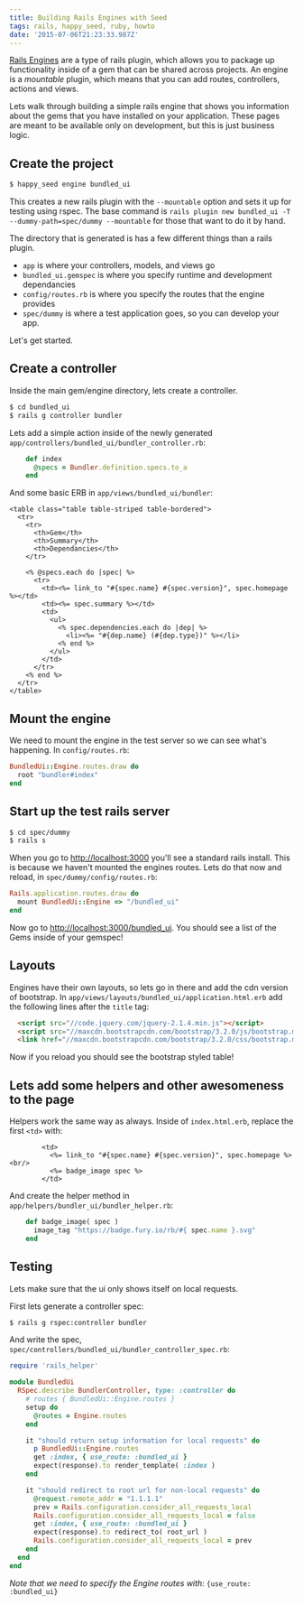 ```yaml
---
title: Building Rails Engines with Seed
tags: rails, happy_seed, ruby, howto
date: '2015-07-06T21:23:33.987Z'
---
```

[Rails Engines](http://guides.rubyonrails.org/engines.html) are a type of rails plugin, which allows you to package up functionality inside of a gem that can be shared across projects.  An engine is a _mountable_ plugin, which means that you can add routes, controllers, actions and views.  
 
Lets walk through building a simple rails engine that shows you information about the gems that you have installed on your application.  These pages are meant to be available only on development, but this is just business logic.


## Create the project

```bash
$ happy_seed engine bundled_ui
```

This creates a new rails plugin with the `--mountable` option and sets it up for testing using rspec.  The base command is `rails plugin new bundled_ui -T --dummy-path=spec/dummy --mountable` for those that want to do it by hand.

The directory that is generated is has a few different things than a rails plugin.

- `app` is where your controllers, models, and views go
- `bundled_ui.gemspec` is where you specify runtime and development dependancies
- `config/routes.rb` is where you specify the routes that the engine provides
- `spec/dummy` is where a test application goes, so you can develop your app.

Let's get started.

## Create a controller

Inside the main gem/engine directory, lets create a controller.

```bash
$ cd bundled_ui
$ rails g controller bundler
```

Lets add a simple action inside of the newly generated `app/controllers/bundled_ui/bundler_controller.rb`:

```rb
    def index
      @specs = Bundler.definition.specs.to_a
    end
```

And some basic ERB in `app/views/bundled_ui/bundler`:

```erb
<table class="table table-striped table-bordered">
  <tr>
    <tr>
      <th>Gem</th>
      <th>Summary</th>
      <th>Dependancies</th>
    </tr>

    <% @specs.each do |spec| %>
      <tr>
        <td><%= link_to "#{spec.name} #{spec.version}", spec.homepage %></td>
        <td><%= spec.summary %></td>
        <td>
          <ul>
            <% spec.dependencies.each do |dep| %>
              <li><%= "#{dep.name} (#{dep.type})" %></li>
            <% end %>
          </ul>
        </td>
      </tr>
    <% end %>
  </tr>
</table>
```

## Mount the engine

We need to mount the engine in the test server so we can see what's happening.  In `config/routes.rb`:

```rb
BundledUi::Engine.routes.draw do
  root "bundler#index"
end
```

## Start up the test rails server

```bash
$ cd spec/dummy
$ rails s
```

When you go to [http://localhost:3000](http://localhost:3000) you'll see a standard rails install.  This is because we haven't mounted the engines routes.  Lets do that now and reload, in `spec/dummy/config/routes.rb`:

```rb
Rails.application.routes.draw do
  mount BundledUi::Engine => "/bundled_ui"
end
```

Now go to [http://localhost:3000/bundled_ui](http://localhost:3000/bundled_ui).  You should see a list of the Gems inside of your gemspec!

## Layouts

Engines have their own layouts, so lets go in there and add the cdn version of bootstrap.  In `app/views/layouts/bundled_ui/application.html.erb` add the following lines after the `title` tag:

```html
  <script src="//code.jquery.com/jquery-2.1.4.min.js"></script>
  <script src="//maxcdn.bootstrapcdn.com/bootstrap/3.2.0/js/bootstrap.min.js"></script>
  <link href="//maxcdn.bootstrapcdn.com/bootstrap/3.2.0/css/bootstrap.min.css" rel="stylesheet"/>
```

Now if you reload you should see the bootstrap styled table!

## Lets add some helpers and other awesomeness to the page

Helpers work the same way as always.  Inside of `index.html.erb`, replace the first `<td>` with:

```erb
        <td>
          <%= link_to "#{spec.name} #{spec.version}", spec.homepage %><br/>
          <%= badge_image spec %>
        </td>
```

And create the helper method in `app/helpers/bundler_ui/bundler_helper.rb`:

```rb
    def badge_image( spec )
      image_tag "https://badge.fury.io/rb/#{ spec.name }.svg"
    end
```

## Testing

Lets make sure that the ui only shows itself on local requests.

First lets generate a controller spec:

```sh
$ rails g rspec:controller bundler
```

And write the spec, `spec/controllers/bundled_ui/bundler_controller_spec.rb`:

```rb
require 'rails_helper'

module BundledUi
  RSpec.describe BundlerController, type: :controller do
    # routes { BundledUi::Engine.routes }
    setup do
      @routes = Engine.routes
    end

    it "should return setup information for local requests" do
      p BundledUi::Engine.routes
      get :index, { use_route: :bundled_ui }
      expect(response).to render_template( :index )
    end

    it "should redirect to root url for non-local requests" do
      @request.remote_addr = "1.1.1.1"
      prev = Rails.configuration.consider_all_requests_local
      Rails.configuration.consider_all_requests_local = false
      get :index, { use_route: :bundled_ui }
      expect(response).to redirect_to( root_url )
      Rails.configuration.consider_all_requests_local = prev
    end
  end
end
```

_Note that we need to specify the Engine routes with:_ `{use_route: :bundled_ui}`
